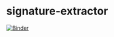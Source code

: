 # signature-extractor

[![Binder](https://mybinder.org/badge_logo.svg)](https://mybinder.org/v2/gh/danton-taiger/signature-extractor/master)
